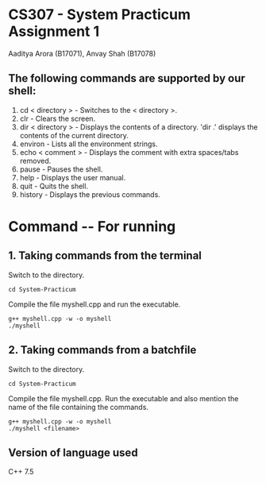 # CS307 - System Practicum Assignment 1
Aaditya Arora (B17071), Anvay Shah (B17078)

## The following commands are supported by our shell:

1. cd < directory > - Switches to the < directory >. 
2. clr - Clears the screen.
3. dir < directory > - Displays the contents of a directory. 'dir .' displays the contents of the current directory.
4. environ - Lists all the environment strings.
5. echo < comment > - Displays the comment with extra spaces/tabs removed.
6. pause - Pauses the shell. 
7. help - Displays the user manual.
8. quit - Quits the shell.
9. history - Displays the previous commands.

# Command -- For running 

## 1. Taking commands from the terminal

Switch to the directory.
```
cd System-Practicum
```

Compile the file myshell.cpp and run the executable.
```
g++ myshell.cpp -w -o myshell
./myshell
```
## 2. Taking commands from a batchfile
Switch to the directory.
```
cd System-Practicum
```
Compile the file myshell.cpp. Run the executable and also mention the name of the file containing the commands.
```
g++ myshell.cpp -w -o myshell
./myshell <filename>
```

## Version of language used
C++ 7.5
